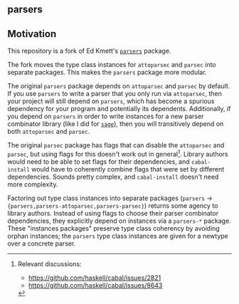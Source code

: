 parsers
-------

Motivation
----------

This repository is a fork of Ed Kmett's [`parsers`](https://github.com/ekmett/parsers) package.

The fork moves the type class instances for `attoparsec` and `parsec` into separate packages.
This makes the `parsers` package more modular.

The original `parsers` package depends on `attoparsec` and `parsec` by default.
If you use `parsers` to write a parser that you only run via `attoparsec`, then your project will still depend on `parsers`, which has become a spurious dependency for your program and potentially its dependents.
Additionally, if you depend on `parsers` in order to write instances for a new parser combinator library (like I did for [`sage`](https://github.com/LightAndLight/sage)), then you will transitively depend on both `attoparsec` and `parsec`.

The original `parsec` package has flags that can disable the `attoparsec` and `parsec`, but using flags for this doesn't work out in general[^1].
Library authors would need to be able to set flags for their dependencies, and `cabal-install` would have to coherently combine flags that were set by different dependencies.
Sounds pretty complex, and `cabal-install` doesn't need more complexity.

Factoring out type class instances into separate packages (`parsers` -> `{parsers,parsers-attoparsec,parsers-parsec}`) returns some agency to library authors.
Instead of using flags to choose their parser combinator dependencies, they explicitly depend on instances via a `parsers-*` package.
These "instances packages" preserve type class coherency by avoiding orphan instances;
the `parsers` type class instances are given for a newtype over a concrete parser.

[^1]: Relevant discussions:
    * <https://github.com/haskell/cabal/issues/2821>
    * <https://github.com/haskell/cabal/issues/8643>

